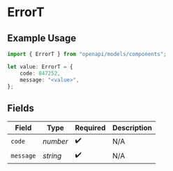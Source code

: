 # ErrorT

## Example Usage

```typescript
import { ErrorT } from "openapi/models/components";

let value: ErrorT = {
    code: 847252,
    message: "<value>",
};
```

## Fields

| Field              | Type               | Required           | Description        |
| ------------------ | ------------------ | ------------------ | ------------------ |
| `code`             | *number*           | :heavy_check_mark: | N/A                |
| `message`          | *string*           | :heavy_check_mark: | N/A                |